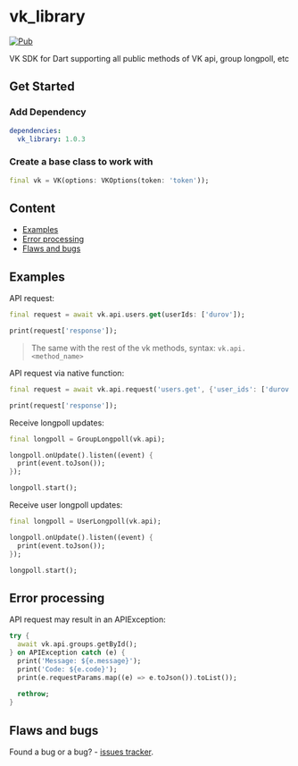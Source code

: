 # vk_library
[![Pub](https://img.shields.io/pub/v/vk_library?color=blue&style=flat-square)](https://pub.dev/packages/vk_library)

VK SDK for Dart supporting all public methods of VK api, group longpoll, etc

## Get Started

### Add Dependency

```yaml
dependencies:
  vk_library: 1.0.3
```

### Create a base class to work with
```dart
final vk = VK(options: VKOptions(token: 'token'));
```

## Content

- [Examples](#examples)
- [Error processing](#error-processing)
- [Flaws and bugs](#flaws-and-bugs)

## Examples

API request:

```dart
final request = await vk.api.users.get(userIds: ['durov']);

print(request['response']);
```
> The same with the rest of the vk methods, syntax: `vk.api.<method_name>`

API request via native function:

```dart
final request = await vk.api.request('users.get', {'user_ids': ['durov']});

print(request['response']);
```

Receive longpoll updates:

```dart
final longpoll = GroupLongpoll(vk.api);

longpoll.onUpdate().listen((event) {
  print(event.toJson());
});

longpoll.start();
```

Receive user longpoll updates:

```dart
final longpoll = UserLongpoll(vk.api);

longpoll.onUpdate().listen((event) {
  print(event.toJson());
});

longpoll.start();
```
## Error processing

API request may result in an APIException:

```dart
try {
  await vk.api.groups.getById();
} on APIException catch (e) {
  print('Message: ${e.message}');
  print('Code: ${e.code}');
  print(e.requestParams.map((e) => e.toJson()).toList());
    
  rethrow;
}
```

## Flaws and bugs
Found a bug or a bug? - [issues tracker](https://github.com/swedesjs/vk_library/issues).